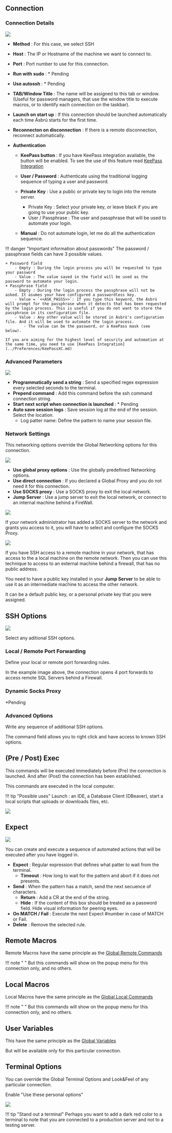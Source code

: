 ## Connection

### Connection Details

![](images/ssh1.png)

+ __Method__ : For this case, we select SSH
+ __Host__ : The IP or Hostname of the machine we want to connect to.
+ __Port__ : Port number to use for this connection.
+ __Run with sudo__ : * Pending
+ __Use autossh__ : * Pending
+ __TAB/Window Title__ : The name will be assigned to this tab or window. (Useful for password managers, that use the window title to execute macros, or to identify each connection on the taskbar).
+ __Launch on start up__ : If this connection should be launched automatically each time Ásbrú starts for the first time.
+ __Reconnecton on disconnection__ : If there is a remote disconnection, reconnect automatically.

+ __Authentication__
    - __KeePass button__ : If you have KeePass integration available, the button will be enabled. To see the use of this feature read [KeePass Integration](../Preferences/KeePassXC.md)

    - __User / Password__ : Authenticate using the traditional logging sequence of typing a user and password.
    - __Private Key__ : Use a public or private key to login into the remote server.
        - Private Key : Select your private key, or leave black if you are going to use your public key.
        - User / Passphrase : The user and passphrase that will be used to automate your login.
    - __Manual__ : Do not automate login, let me do all the authentication sequence.

!!! danger "Important information about passwords"
    The password / passphrase fields can have 3 possible values.

    + Password field
        - Empty : During the login process you will be requested to type your password
        - Value : The value saved in the field will be used as the password to automate your login.
    + Passphrase field
        - Empty : During the login process the passphrase will not be asked. It asumes your have configured a passwordless key.
        - Value = `<<ASK_PASSS>>`: If you type this keyword, the Ásbrú will prompt for the passphrase when it detects that has been requested by the login process. This is useful if you do not want to store the passphrase in its configuration file.
        - Value : Any other value will be stored in Ásbrú's configuration file. And it will be used to automate the login process.
            - The value can be the password, or a KeePass mask (see below).

    If you are aiming for the highest level of security and automation at the same time, you need to use [KeePass Integration](../Preferences/KeePassXC.md)

### Advanced Parameters

![](images/ssh2.png)

+ __Programmatically send a string__ : Send a specified regex expression every selected seconds to the terminal.
+ __Prepend command__ : Add this command before the ssh command connection string.
+ __Start next script when connection is launched__ : * Pending
+ __Auto save session logs__ : Save session log at the end of the session. Select the location.
    - Log patter name: Define the pattern to name your session file.


### Network Settings

This networking options override the Global Networking options for this connection.

![](images/ssh3.png)

+ __Use global proxy options__ : Use the globally predefined Networking options.
+ __Use direct connection__ : If you declared a Global Proxy and you do not need it for this connection.
+ __Use SOCKS proxy__ : Use a SOCKS proxy to exit the local network.
+ __Jump Server__ : Use a jump server to exit the local network, or connect to an internal machine behind a FireWall.

![](images/ssh4.png)

If your network administrator has added a SOCKS server to the network and grants you access to it, you will have to select and configure the SOCKS Proxy.

![](images/ssh5.png)

If you have SSH access to a remote machine in your network, that has access to the a local machine on the remote network. Then you can use this technique to access to an external machine behind a firewall, that has no public address.

You need to have a public key installed in your __Jump Server__  to be able to use it as an intermediate machine to access the other network.

It can be a default public key, or a personal private key that you were assigned.

## SSH Options

![](images/ssh6.png)

Select any aditional SSH options.

### Local / Remote Port Forwarding

Define your local or remote port forwarding rules.

In the example image above, the connection opens 4 port forwards to access remote SQL Servers behind a Firewall.

### Dynamic Socks Proxy

*Pending

### Advanced Options

Write any sequence of additional SSH options.

The command field allows you to right click and have access to known SSH options.

## (Pre / Post) Exec

This commands will be executed immediately before (Pre) the connection is launched. And after (Post) the connection has been established.

This commands are executed in the local computer.

!!! tip "Possible uses"
    Launch : an IDE, a Database Client (DBeaver), start a local scripts that uploads or downloads files, etc.

![](images/ssh9.png)

## Expect

![](images/ssh7.png)

You can create and execute a sequence of automated actions that will be executed after you have logged in.

+ __Expect__ : Regular expression that defines what patter to wait from the terminal.
    - __Timeout__ : How long to wait for the pattern and abort if it does not presents.
+ __Send__ : When the pattern has a match, send the next secuence of characters.
    - __Return__ : Add a CR at the end of the string.
    - __Hide__ : If the content of this box should be treated as a password field. Hide visual information for peering eyes.
+ __On MATCH / Fail__ : Execute the next Expect #number in case of MATCH or Fail.
+ __Delete__ : Remove the selected rule.

## Remote Macros

Remote Macros have the same principle as the [Global Remote Commands](../Preferences/RemoteCommands.md)

!!! note " "
    But this commands will show on the popup menu for this connection only, and no others.

## Local Macros

Local Macros have the same principle as the [Global Local Commands](../Preferences/LocalCommands.md)

!!! note " "
    But this commands will show on the popup menu for this connection only, and no others.

## User Variables

This have the same principle as the [Global Variables](../Preferences/GlobalVariables.md)

But will be available only for this particular connection.

## Terminal Options

You can override the Global Terminal Options and Look&Feel of any particular connection.

Enable "Use these personal options"

![](images/ssh8.png)

!!! tip "Stand out a terminal"
    Perhaps you want to add a dark red color to a terminal to note that you are connected to a production server and not to a testing server.
